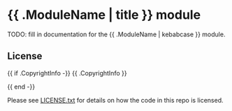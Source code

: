 # {{ .ModuleName | title }} module

TODO: fill in documentation for the {{ .ModuleName | kebabcase }} module.

## License

{{ if .CopyrightInfo -}}
{{ .CopyrightInfo }}

{{ end -}}

Please see [LICENSE.txt](LICENSE.txt) for details on how the code in this 
repo is licensed.
